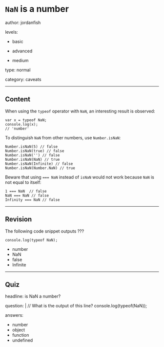 # `NaN` is a number
author: jordanfish

levels:

  - basic

  - advanced

  - medium

type: normal

category: caveats

---
## Content

When using the `typeof` operator with `NaN`, an interesting result is observed:

```
var x = typeof NaN; 
console.log(x);
// 'number'
```

To distinguish `NaN` from other numbers, use `Number.isNaN`:

```
Number.isNaN(5) // false
Number.isNaN(true) // false
Number.isNaN('') // false
Number.isNaN(NaN) // true
Number.isNaN(Infinite) // false
Number.isNaN(Number.NaN) // true
```

Beware that using `=== NaN` instead of `isNaN` would not work because `NaN` is not equal to itself:

```
1 === NaN  // false
NaN === NaN // false
Infinity === NaN // false
```

---
## Revision

The following code snippet outputs ???
```
console.log(typeof NaN);
```
* number
* NaN
* false
* Infinite

---
## Quiz

headline: is NaN a number?

question: |
  // What is the output of this line?
  console.log(typeof(NaN));

answers:
  - number
  - object
  - function
  - undefined

